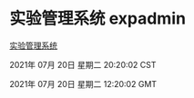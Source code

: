 # 实验管理系统 expadmin
[实验管理系统](http://59.174.26.185:56808/expadmin-782313d2-e1b1-4ea7-932e-3a55e6a1a4d0/)

2021年 07月 20日 星期二 20:20:02 CST

2021年 07月 20日 星期二 12:20:02 GMT
